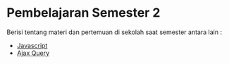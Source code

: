 # Pembelajaran Semester 2

Berisi tentang materi dan pertemuan di sekolah saat semester antara lain :

- [Javascript](https://github.com/rafifahrezi75/pembelajaran-11-smt-2)
- [Ajax Query](https://github.com/rafifahrezi75/pembelajaran-11-smt-2/tree/main/pertemuan-6-javascript-ajax-query)
